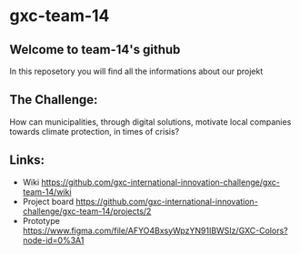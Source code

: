 # gxc-team-14
## Welcome to team-14's github

In this reposetory you will find all the informations about our projekt

## The Challenge:
How can municipalities, through digital solutions, motivate local companies towards climate protection, in times of crisis?

## Links:
 - Wiki https://github.com/gxc-international-innovation-challenge/gxc-team-14/wiki
 - Project board https://github.com/gxc-international-innovation-challenge/gxc-team-14/projects/2
 - Prototype https://www.figma.com/file/AFYO4BxsyWpzYN91IBWSIz/GXC-Colors?node-id=0%3A1



